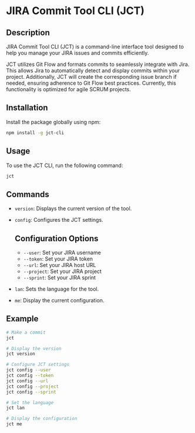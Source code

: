 # JIRA Commit Tool CLI (JCT)

## Description
JIRA Commit Tool CLI (JCT) is a command-line interface tool designed to help you manage your JIRA issues and commits efficiently.

JCT utilizes Git Flow and formats commits to seamlessly integrate with Jira. This allows Jira to automatically detect and display commits within your project. Additionally, JCT will create the corresponding issue branch if needed, ensuring adherence to Git Flow best practices. Currently, this functionality is optimized for agile SCRUM projects.

## Installation
Install the package globally using npm:
```sh
npm install -g jct-cli
```

## Usage
To use the JCT CLI, run the following command:
```sh
jct
```

## Commands
- `version`: Displays the current version of the tool.

- `config`: Configures the JCT settings.
    ## Configuration Options
    - `--user`: Set your JIRA username
    - `--token`: Set your JIRA token
    - `--url`: Set your JIRA host URL
    - `--project`: Set your JIRA project
    - `--sprint`: Set your JIRA sprint

- `lan`: Sets the language for the tool.

- `me`: Display the current configuration.



## Example
```sh
# Make a commit
jct

# Display the version
jct version

# Configure JCT settings
jct config --user 
jct config --token 
jct config --url 
jct config --project 
jct config --sprint 

# Set the language
jct lan

# Display the configuration
jct me
```